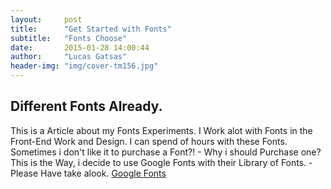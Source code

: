 ```yaml
---
layout:     post
title:      "Get Started with Fonts"
subtitle:   "Fonts Choose"
date:       2015-01-28 14:00:44
author:     "Lucas Gatsas"
header-img: "img/cover-tm156.jpg"
---
```

<h2 class="section-heading">Different Fonts Already.</h2>


This is a Article about my Fonts Experiments. I Work alot with Fonts in the Front-End Work and Design. 
I can spend of hours with these Fonts. Sometimes i don't like it to purchase a Font?! - Why i should Purchase one?
This is the Way, i decide to use Google Fonts with their Library of Fonts. - 
Please Have take alook. [Google Fonts](https://www.google.com/fonts)  

<br>
<!--
<div class="row">
        <div class="col-md-4"></div>
        <div class="col-md-4"><img class="img-circle img-responsive img-center" src="{{ site.baseurl }}/img/9k=.jpg" alt="">  <h3>Helen V. Holmes
                    <small>Designer and Front-End Web Developer @Capital One - U.S.A</small>
                </h3></div>
        <div class="col-md-4"></div>
      </div>
-->


<!--

<a href="#">
    <img src="{{ site.baseurl }}/img/concepts-startup.png" alt="Post Sample Image" style="width:50%">
</a> -->


<!--

<a href="#">
    <img src="{{ site.baseurl }}/img/static.squarespace.jpg" alt="Post Sample Image">
</a>
-->


<!--
<a href="#">
    <img src="{{ site.baseurl }}/img/gitlist.io.png" alt="Post Sample Image">
</a> -->
<!--

<a href="#">
    <img src="{{ site.baseurl }}/img/design.png" alt="Post Sample Image">
</a> 


-->






<!-- 
<a href="#">
    <img src="{{ site.baseurl }}/img/jekyllthemewhite.png" alt="Post Sample Image">
</a> 



 -->



